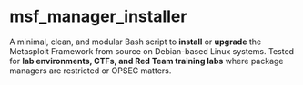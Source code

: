 # msf_manager_installer
A minimal, clean, and modular Bash script to **install** or **upgrade** the Metasploit Framework from source on Debian-based Linux systems.   Tested for **lab environments, CTFs, and Red Team training labs** where package managers are restricted or OPSEC matters.
